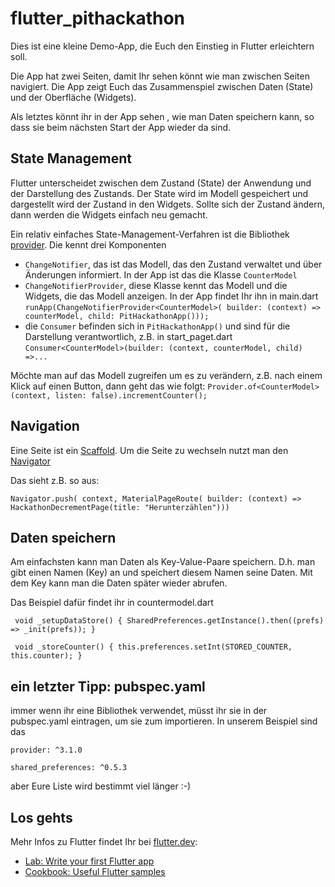 # flutter_pithackathon

Dies ist eine kleine Demo-App, die Euch den Einstieg in Flutter erleichtern soll.
 
Die App hat zwei Seiten, damit Ihr sehen könnt wie man zwischen Seiten navigiert. Die App zeigt Euch das 
Zusammenspiel zwischen Daten (State) und der Oberfläche (Widgets).
 
Als letztes könnt ihr in der App sehen , wie man Daten speichern kann, so dass sie beim nächsten Start der App 
wieder da sind. 

## State Management
Flutter unterscheidet zwischen dem Zustand (State) der Anwendung und der Darstellung des Zustands. Der State wird im 
Modell gespeichert und dargestellt wird der Zustand in den Widgets. Sollte sich der Zustand ändern, dann werden die 
Widgets einfach neu gemacht.

Ein relativ einfaches State-Management-Verfahren ist die Bibliothek 
[provider](https://flutter.dev/docs/development/data-and-backend/state-mgmt/simple#accessing-the-state). Die kennt 
drei Komponenten


* `ChangeNotifier`, das ist das Modell, das den Zustand verwaltet und über Änderungen informiert. In der App ist das 
die Klasse `CounterModel`
* `ChangeNotifierProvider`, diese Klasse kennt das Modell und die Widgets, die das Modell anzeigen. In der App findet 
Ihr ihn in main.dart `runApp(ChangeNotifierProvider<CounterModel>(
                            builder: (context) => counterModel, child: PitHackathonApp()));` 
* die `Consumer` befinden sich in `PitHackathonApp()` und sind für die Darstellung verantwortlich, z.B. in 
start_paget.dart `Consumer<CounterModel>(builder: (context, counterModel, child) =>...`
                                  
Möchte man auf das Modell zugreifen um es zu verändern, z.B. nach einem Klick auf einen Button, dann geht das wie folgt: 
`Provider.of<CounterModel>(context, listen: false).incrementCounter();`
  

## Navigation

Eine Seite ist ein [Scaffold](https://api.flutter.dev/flutter/material/Scaffold-class.html). 
Um die Seite zu wechseln nutzt man den [Navigator](https://flutter.dev/docs/development/ui/navigation)

Das sieht z.B. so aus: 

`Navigator.push(
               context,
               MaterialPageRoute(
                   builder: (context) =>
                       HackathonDecrementPage(title: "Herunterzählen")))` 

## Daten speichern
Am einfachsten kann man Daten als Key-Value-Paare speichern. D.h. man gibt einen Namen (Key) an und 
speichert diesem Namen seine Daten. Mit dem Key kann man die Daten später wieder abrufen.

Das Beispiel dafür findet ihr in countermodel.dart

`  void _setupDataStore() {
     SharedPreferences.getInstance().then((prefs) => _init(prefs));
   } 
`

`  void _storeCounter() {
     this.preferences.setInt(STORED_COUNTER, this.counter);
   }
`

## ein letzter Tipp: pubspec.yaml
immer wenn ihr eine Bibliothek verwendet, müsst ihr sie in der pubspec.yaml eintragen, um sie zum importieren. In 
unserem Beispiel sind das

`provider: ^3.1.0`

`shared_preferences: ^0.5.3`

aber Eure Liste wird bestimmt viel länger :-)

## Los gehts

Mehr Infos zu Flutter findet Ihr bei [flutter.dev](https://flutter.dev/docs):

- [Lab: Write your first Flutter app](https://flutter.dev/docs/get-started/codelab)
- [Cookbook: Useful Flutter samples](https://flutter.dev/docs/cookbook)
